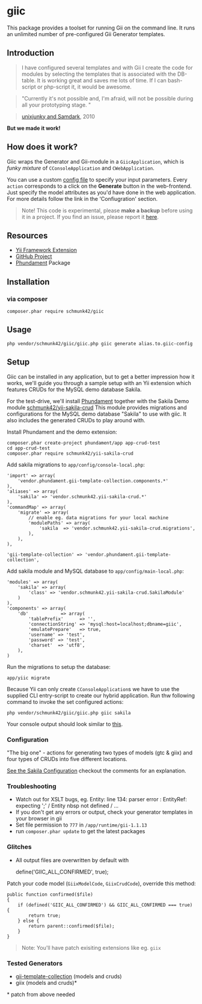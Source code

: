 giic
====

This package provides a toolset for running Gii on the command line. It runs an unlimited number of pre-configured Gii Generator templates.

Introduction
------------

> I have configured several templates and with Gii I create the code for modules by selecting the templates 
> that is associated with the DB-table. It is working great and saves me lots of time. If I can bash-script or 
> php-script it, it would be awesome.

> "Currently it's not possible and, I'm afraid, will not be possible during all your prototyping stage. "

> [unixjunky and Samdark](http://www.yiiframework.com/forum/index.php/topic/11146-gii-functionality-from-command-line/page__view__findpost__p__54687), 2010

**But we made it work!**

How does it work?
-----------------

Giic wraps the Generator and Gii-module in a `GiicApplication`, which is *funky mixture* of `CConsoleApplication` 
and `CWebApplication`.

You can use a custom [config file](https://github.com/schmunk42/yii-sakila-crud/blob/master/giic-config.php) to specify 
your input parameters. Every `action` corresponds to a click on the **Generate** button in the web-frontend. Just specify the model attributes as you'd have done in the web application. For more details follow the link in the 'Confiugration' section.

> Note! This code is experimental, please **make a backup** before using it in a project. If you find an issue, please report it [here](https://github.com/schmunk42/giic/issues).

Resources
---------

* [Yii Framework Extension](http://www.yiiframework.com/extension/giic)
* [GitHub Project](https://github.com/schmunk42/giic)
* [Phundament](http://phundament.com) Package

Installation
------------

### via composer

    composer.phar require schmunk42/giic

Usage
-----

    php vendor/schmunk42/giic/giic.php giic generate alias.to.giic-config

Setup
-----

Giic can be installed in any application, but to get a better impression how it works, we'll guide you through a sample
setup with an Yii extension which features CRUDs for the MySQL demo database Sakila.

For the test-drive, we'll install [Phundament](http://phundament.com) together with the Sakila Demo module  [schmunk42/yii-sakila-crud](https://github.com/schmunk42/yii-sakila-crud) 
This module provides migrations and configurations for the MySQL demo database "Sakila" to use with giic.
It also includes the generated CRUDs to play around with.

Install Phundament and the demo extension:

    composer.phar create-project phundament/app app-crud-test
    cd app-crud-test
    composer.phar require schmunk42/yii-sakila-crud

Add sakila migrations to `app/config/console-local.php`:

    'import' => array(
        'vendor.phundament.gii-template-collection.components.*'
    ),
    'aliases' => array(
        'sakila' => 'vendor.schmunk42.yii-sakila-crud.*'
    ),    
    'commandMap' => array(
        'migrate' => array(
            // enable eg. data migrations for your local machine
            'modulePaths' => array(
                'sakila  => 'vendor.schmunk42.yii-sakila-crud.migrations',
            ),
        ),
    ),
    
    'gii-template-collection' => 'vendor.phundament.gii-template-collection',
    

Add sakila module and MySQL database to `app/config/main-local.php`:

    'modules' => array(
        'sakila' => array(
            'class' => 'vendor.schmunk42.yii-sakila-crud.SakilaModule'
        )
    ),
    'components' => array(
        'db'            => array(
            'tablePrefix'      => '',
            'connectionString' => 'mysql:host=localhost;dbname=giic',
            'emulatePrepare'   => true,
            'username' => 'test',
            'password' => 'test',
            'charset'  => 'utf8',
        ),
    )

Run the migrations to setup the database:

    app/yiic migrate

Because Yii can only create `CConsoleApplication`s we have to use the supplied CLI entry-script to create our hybrid application.
Run thw following command to invoke the set configured actions:

    php vendor/schmunk42/giic/giic.php giic sakila

Your console output should look similar to [this](https://gist.github.com/schmunk42/6124928).



### Configuration

"The big one" - actions for generating two types of models (gtc & giix) and four types of CRUDs into five different locations.

[See the Sakila Configuration](https://github.com/schmunk42/yii-sakila-crud/blob/master/giic-config.php) checkout the comments 
for an explanation.



### Troubleshooting

* Watch out for XSLT bugs, eg.  Entity: line 134: parser error : EntityRef: expecting ';' / Entity nbsp not defined / ...
* If you don't get any errors or output, check your generator templates in your browser in gii
* Set file permission to `777` in `/app/runtime/gii-1.1.13`
* run `composer.phar update` to get the latest packages

### Glitches

* All output files are overwritten by default with

    define('GIIC_ALL_CONFIRMED', true);

Patch your code model (`GiixModelCode`, `GiixCrudCode`), override this method:

    public function confirmed($file)
    {
        if (defined('GIIC_ALL_CONFIRMED') && GIIC_ALL_CONFIRMED === true) {
            return true;
        } else {
            return parent::confirmed($file);
        }
    }

>Note: You'll have patch exisiting extensions like eg. `giix`

### Tested Generators

* [gii-template-collection](https://github.com/schmunk42/gii-template-collection) (models and cruds)
* giix (models and cruds)*

\* patch from above needed

